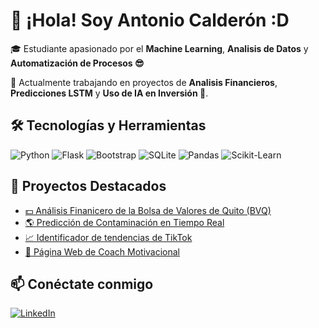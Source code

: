 # 👋 ¡Hola! Soy Antonio Calderón :D

🎓 Estudiante apasionado por el **Machine Learning**, **Analisis de Datos** y **Automatización de Procesos 😎**

🚀 Actualmente trabajando en proyectos de **Analisis Financieros**, **Predicciones LSTM** y **Uso de IA en Inversión 💸**.

## 🛠️ Tecnologías y Herramientas
![Python](https://img.shields.io/badge/Python-3776AB?style=flat&logo=python&logoColor=white)
![Flask](https://img.shields.io/badge/Flask-000000?style=flat&logo=flask&logoColor=white)
![Bootstrap](https://img.shields.io/badge/Bootstrap-563D7C?style=flat&logo=bootstrap&logoColor=white)
![SQLite](https://img.shields.io/badge/SQLite-003B57?style=flat&logo=sqlite&logoColor=white)
![Pandas](https://img.shields.io/badge/Pandas-150458?style=flat&logo=pandas)
![Scikit-Learn](https://img.shields.io/badge/ScikitLearn-F7931E?style=flat&logo=scikitlearn&logoColor=white)

## 🚀 Proyectos Destacados
- [💵 Análisis Finanicero de la Bolsa de Valores de Quito (BVQ)](https://github.com/AntonioCMP/BVQ-Scraper)
- [🌎 Predicción de Contaminación en Tiempo Real](https://github.com/AntonioCMP/TrabajoFinalProgra1)
- [📈 Identificador de tendencias de TikTok](https://github.com/AntonioCMP/Trend_Scraper_TikTok)
- [🎯 Página Web de Coach Motivacional](https://github.com/AntonioCMP/Web_HMG)

## 📫 Conéctate conmigo
[![LinkedIn](https://img.shields.io/badge/LinkedIn-0077B5?style=flat&logo=linkedin&logoColor=white)](https://www.linkedin.com/in/antonio-calder%C3%B3n-6b1136383/)

